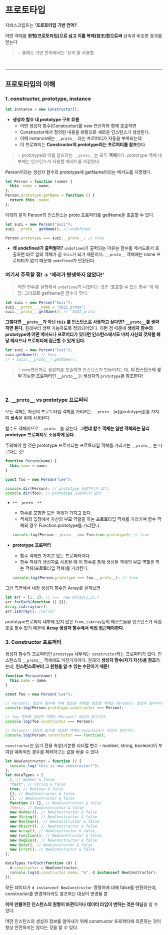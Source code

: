 # 프로토타입

자바스크립트는 **'프로토타입 기반 언어!'**.

어떤 객체를 **원형(프로토타입)으로 삼고 이를 복제(참조)함으로써** 상속과 비슷한 효과를 얻는다

> 💡 클래스 기반 언어에서는 '상속'을 사용함

<br>

---

## 프로토타입의 이해

### 1. constructor, prototype, instance

```jsx
let instance = new Constructor();
```

- **생성자 함수 내 prototype 구조 흐름**
  - 어떤 생성자 함수(Constructor)를 new 연산자와 함께 호출하면
  - Constructor에서 정의된 내용을 바탕으로 새로운 인스턴스가 생성된다.
  - 이때 instance에는 `__proto__` 라는 프로퍼티가 자동을 부여되는데
  - 이 프로퍼티는 **Constructor의 prototype라는 프로퍼티를 참조**한다.

> 💡 prototype와 이를 참조하는 `__proto__`는 모두 **객체**이다.
> prototype 객체 내부에는 인스턴스가 사용할 메서드를 저장한다.

Person이라는 생성자 함수의 prototype에 getName이라는 메서드를 지정했다.

```jsx
let Person = function (name) {
  this._name = name;
};
Person.prototype.getName = function () {
  return this._name;
};
```

아래와 같이 Person의 인스턴스는 proto 프로퍼티로 getName을 호출할 수 있다.

```jsx
let suzi = new Person("Suzi");
suzi.__proto__.getName(); // undefined

Person.prototype === suzi.__proto__; // true
```

- **왜 undefined가 출력될까?**
  `undefined`가 출력되는 이유는 함수를 메서드로서 호출하면 바로 앞의 객체가 곧 `this`가 되기 때문이다. `__proto__` 객체에는 name 프로터티가 없기 때문에 `undefined`가 반환된다.

### 여기서 주목할 점! → '에러가 발생하지 않았다!'

> 어떤 변수를 실행해서 `undefined`가 나왔다는 것은 '호출할 수 있는 함수' 에 해당.
> 그러므로 getName은 함수가 맞다.

```jsx
let suzi = new Person("Suzi");
suzi.__proto__._name = "SUZI_proto";
suzi.__proto__.getName(); // 'SUZI_proto'
```

**그렇다면 `__proto__`가 아닌 `this` 를 인스턴스로 사용하고 싶다면?**
**`__proto__`를 생략하면 된다.** 원래부터 생략 가능하도록 정의되어있다.
이런 점 때문에 **생성자 함수의 prototype에 어떤 메서드나 프로퍼티가 있다면 인스턴스에서도 마치 자신의 것처럼 해당 메서드나 프로퍼티에 접근할 수 있게 된다.**

```jsx
let suzi = new Person("Suzi");
suzi.getName(); // Suzi
// = suzi(.__proto__).getName();
```

> 💡 new연산자로 생성자를 호출하면 인스턴스가 만들어지는데, **이 인스턴스의 생략 가능한 프로퍼티인 `__proto__` 는 생성자의 `prototype`을 참조한다!**

<br>

### 2. `__proto__` **vs prototype 프로퍼티**

모든 객체는 자신의 프로토타입 객체를 가리키는 `__proto__`(=[[prototype]])를 가지며 **상속**을 위해 사용된다.

함수도 객체이므로 `__proto__`를 갖는다.
**그런데 함수 객체는 일반 객체와는 달리 prototype 프로퍼티도 소유하게 된다.**

주의해야 할 것은 prototype 프로퍼티는 프로토타입 객체를 가리키는 `__proto__` 는 다르다는 것!

```jsx
function Person(name) {
  this.name = name;
}

const foo = new Person("Lee");

console.dir(Person); // prototype 프로퍼티가 있다.
console.dir(foo); // prototype 프로퍼티가 없다.
```

- `**__proto__**`

  - 함수를 포함한 모든 객체가 가지고 있다.
  - 객체의 입장에서 자신의 부모 역할을 하는 프로토타입 객체를 가리키며 함수 객체의 경우 Function.prototype를 가리킨다.

  ```jsx
  console.log(Person.__proto__ === Function.prototype); // true
  ```

- **prototype 프로퍼티**
  - 함수 객체만 가지고 있는 프로퍼티이다.
  - 함수 객체가 생성자로 사용될 때 이 함수를 통해 생성될 객체의 부모 역할을 하는 객체(프로토타입 객체)를 가리킨다.
  ```jsx
  console.log(Person.prototype === foo.__proto__); // true
  ```

그런 측면에서 내장 생성자 함수인 Array를 살펴보면

```jsx
let arr = [1, 2]; // (==  new Array(1,2);)
arr.forEach(function () {});
Array.isArray(arr);
arr.isArray(); //Error
```

prototype프로퍼티 내부에 있지 않은 `from`, `isArray`등의 메소드들을 인스턴스가 직접 호출 할수 없기 때문에 **Array 생성자 함수에서 직접 접근해야한다.**

### 3. Constructor 프로퍼티

생성자 함수의 프로퍼티인 `prototype` 내부에는 `constructor`라는 프로퍼티가 있다. 인스턴스의 `__proto__` 객체에도 마찬가지이다. 원래의 **생성자 함수(자기 자신)을 참조**하는데, **인스턴스로부터 그 원형을 알 수 있는 수단이기 때문!**

```jsx
function Person(name) {
  this.name = name;
}

const foo = new Person("Lee");

// Person() 생성자 함수에 의해 생성된 객체를 생성한 객체는 Person() 생성자 함수이다.
console.log(Person.prototype.constructor === Person);

// foo 객체를 생성한 객체는 Person() 생성자 함수이다.
console.log(foo.constructor === Person);

// Person() 생성자 함수를 생성한 객체는 Function() 생성자 함수이다.
console.log(Person.constructor === Function);
```

`constructor`는 읽기 전용 속성(기본형 리터럴 변수 - number, string, boolean)이 부여된 예외적인 경우를 제외하고는 값을 바꿀 수 있다.

```jsx
let NewConstructor = function () {
  console.log("this is new constructor!");
};
let dataTypes = [
  1, // Number & false
  "test", // String & false
  true, // Boolean & false
  {}, // NewConstructor & false
  [], // NewConstructor & false
  function () {}, // NewConstructor & false
  /test/, // NewConstructor & false
  new Number(), // NewConstructor & false
  new String(), // NewConstructor & false
  new Boolean(), // NewConstructor & false
  new Object(), // NewConstructor & false
  new Array(), // NewConstructor & false
  new Function(), // NewConstructor & false
  new RegExp(), // NewConstructor & false
  new Date(), // NewConstructor & false
  new Error(), // NewConstructor & false
];

dataTypes.forEach(function (d) {
  d.constructor = NewConstructor;
  console.log(d.constructor.name, "&", d instanceof NewConstructor);
});
```

모든 데이터가 `d instanceof NewConstructor` 명령어에 대해 false를 반환하는데, constructor를 변경하더라도 참조하는 대상이 변경될 뿐

**이미 만들어진 인스턴스의 원형이 바뀐다거나 데이터 타입이 변하는 것은 아님**을 알 수 있다.

어떤 인스턴스의 생성자 정보를 알아내기 위해 constructor 프로퍼티에 의존하는 것이 항상 안전하지는 않다는 것을 알 수 있다.
